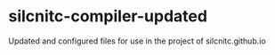 # silcnitc-compiler-updated
Updated and configured files for use in the project of silcnitc.github.io
